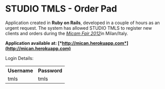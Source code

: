 # STUDIO TMLS - Order Pad
Application created in <strong> Ruby on Rails</strong>, developed in a couple of hours as an urgent request. The system has allowed STUDIO TMLS to register new clients and orders during the [*Micam Fair 2012*](http://www.micamonline.com/)in Milan/Italy.
 
<strong>Application available at: [*http://mican.herokuapp.com*](http://mican.herokuapp.com)</strong>

Login Details:

<table>
  <tr>
    <th>Username</th><th>Password</th>
  </tr>
  <tr>
    <td>tmls</td><td>tmls</td>
  </tr>
</table>

